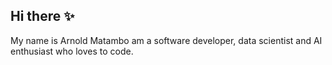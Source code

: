 ## Hi there ✨

My name is Arnold Matambo am a software developer, data scientist and AI enthusiast who loves to code.
